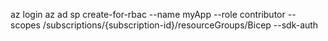 az login
az ad sp create-for-rbac --name myApp --role contributor --scopes /subscriptions/{subscription-id}/resourceGroups/Bicep --sdk-auth